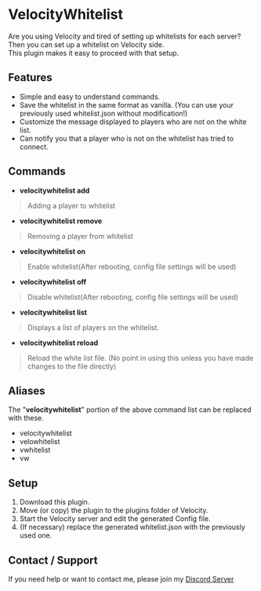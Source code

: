 # VelocityWhitelist
Are you using Velocity and tired of setting up whitelists for each server?  
Then you can set up a whitelist on Velocity side.  
This plugin makes it easy to proceed with that setup.

## Features
- Simple and easy to understand commands.
- Save the whitelist in the same format as vanilla. (You can use your previously used whitelist.json without modification!)
- Customize the message displayed to players who are not on the white list.
- Can notify you that a player who is not on the whitelist has tried to connect.

## Commands
- **velocitywhitelist add <PlayerName>**
> Adding a player to whitelist
- **velocitywhitelist remove <PlayerName>**
> Removing a player from whitelist
- **velocitywhitelist on**
> Enable whitelist(After rebooting, config file settings will be used)
- **velocitywhitelist off**
> Disable whitelist(After rebooting, config file settings will be used)
- **velocitywhitelist list**
> Displays a list of players on the whitelist.
- **velocitywhitelist reload**
> Reload the white list file. (No point in using this unless you have made changes to the file directly)

## Aliases
The "**velocitywhitelist**" portion of the above command list can be replaced with these.
- velocitywhitelist
- velowhitelist
- vwhitelist
- vw

## Setup
1. Download this plugin.
2. Move (or copy) the plugin to the plugins folder of Velocity.
3. Start the Velocity server and edit the generated Config file.
4. (If necessary) replace the generated whitelist.json with the previously used one.

## Contact / Support
If you need help or want to contact me, please join my [Discord Server](https://discord.gg/yefxV4839M)  

